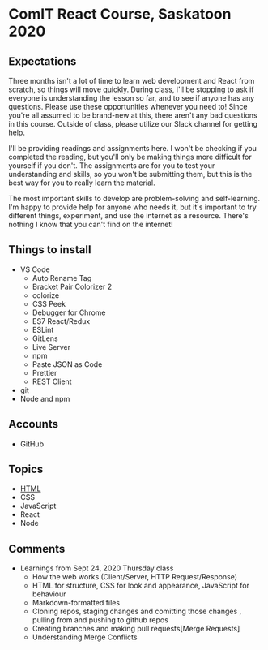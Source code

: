 # ComIT React Course, Saskatoon 2020

## Expectations

Three months isn't a lot of time to learn web development and React from scratch, so things will move quickly. During class, I'll be stopping to ask if everyone is understanding the lesson so far, and to see if anyone has any questions. Please use these opportunities whenever you need to! Since you're all assumed to be brand-new at this, there aren't any bad questions in this course. Outside of class, please utilize our Slack channel for getting help.

I'll be providing readings and assignments here. I won't be checking if you completed the reading, but you'll only be making things more difficult for yourself if you don't. The assignments are for you to test your understanding and skills, so you won't be submitting them, but this is the best way for you to really learn the material.

The most important skills to develop are problem-solving and self-learning. I'm happy to provide help for anyone who needs it, but it's important to try different things, experiment, and use the internet as a resource. There's nothing I know that you can't find on the internet!

## Things to install

- VS Code
  - Auto Rename Tag
  - Bracket Pair Colorizer 2
  - colorize
  - CSS Peek
  - Debugger for Chrome
  - ES7 React/Redux
  - ESLint
  - GitLens
  - Live Server
  - npm
  - Paste JSON as Code
  - Prettier
  - REST Client
- git
- Node and npm

## Accounts

- GitHub

## Topics

- [HTML](https://github.com/tupes/comit-saskatoon-react/tree/master/HTML)
- CSS
- JavaScript
- React
- Node

## Comments

- Learnings from Sept 24, 2020 Thursday class
  - How the web works (Client/Server, HTTP Request/Response)
  - HTML for structure, CSS for look and appearance, JavaScript for behaviour
  - Markdown-formatted files
  - Cloning repos, staging changes and comitting those changes , pulling from and pushing to github repos
  - Creating branches and making pull requests[Merge Requests]
  - Understanding Merge Conflicts
